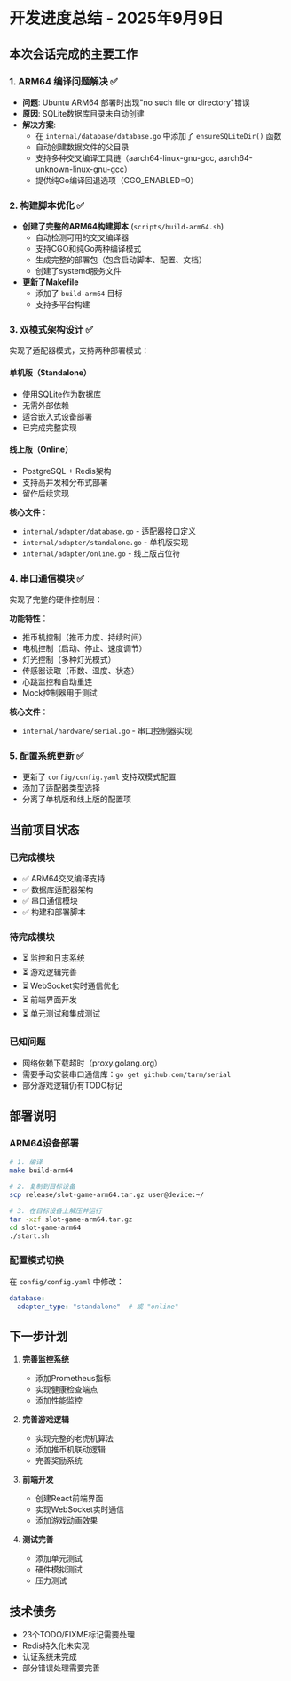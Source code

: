 # 开发进度总结 - 2025年9月9日

## 本次会话完成的主要工作

### 1. ARM64 编译问题解决 ✅
- **问题**: Ubuntu ARM64 部署时出现"no such file or directory"错误
- **原因**: SQLite数据库目录未自动创建
- **解决方案**: 
  - 在 `internal/database/database.go` 中添加了 `ensureSQLiteDir()` 函数
  - 自动创建数据文件的父目录
  - 支持多种交叉编译工具链（aarch64-linux-gnu-gcc, aarch64-unknown-linux-gnu-gcc）
  - 提供纯Go编译回退选项（CGO_ENABLED=0）

### 2. 构建脚本优化 ✅
- **创建了完整的ARM64构建脚本** (`scripts/build-arm64.sh`)
  - 自动检测可用的交叉编译器
  - 支持CGO和纯Go两种编译模式
  - 生成完整的部署包（包含启动脚本、配置、文档）
  - 创建了systemd服务文件
- **更新了Makefile**
  - 添加了 `build-arm64` 目标
  - 支持多平台构建

### 3. 双模式架构设计 ✅
实现了适配器模式，支持两种部署模式：

#### 单机版（Standalone）
- 使用SQLite作为数据库
- 无需外部依赖
- 适合嵌入式设备部署
- 已完成完整实现

#### 线上版（Online）
- PostgreSQL + Redis架构
- 支持高并发和分布式部署
- 留作后续实现

**核心文件**：
- `internal/adapter/database.go` - 适配器接口定义
- `internal/adapter/standalone.go` - 单机版实现
- `internal/adapter/online.go` - 线上版占位符

### 4. 串口通信模块 ✅
实现了完整的硬件控制层：

**功能特性**：
- 推币机控制（推币力度、持续时间）
- 电机控制（启动、停止、速度调节）
- 灯光控制（多种灯光模式）
- 传感器读取（币数、温度、状态）
- 心跳监控和自动重连
- Mock控制器用于测试

**核心文件**：
- `internal/hardware/serial.go` - 串口控制器实现

### 5. 配置系统更新 ✅
- 更新了 `config/config.yaml` 支持双模式配置
- 添加了适配器类型选择
- 分离了单机版和线上版的配置项

## 当前项目状态

### 已完成模块
- ✅ ARM64交叉编译支持
- ✅ 数据库适配器架构
- ✅ 串口通信模块
- ✅ 构建和部署脚本

### 待完成模块
- ⏳ 监控和日志系统
- ⏳ 游戏逻辑完善
- ⏳ WebSocket实时通信优化
- ⏳ 前端界面开发
- ⏳ 单元测试和集成测试

### 已知问题
- 网络依赖下载超时（proxy.golang.org）
- 需要手动安装串口通信库：`go get github.com/tarm/serial`
- 部分游戏逻辑仍有TODO标记

## 部署说明

### ARM64设备部署
```bash
# 1. 编译
make build-arm64

# 2. 复制到目标设备
scp release/slot-game-arm64.tar.gz user@device:~/

# 3. 在目标设备上解压并运行
tar -xzf slot-game-arm64.tar.gz
cd slot-game-arm64
./start.sh
```

### 配置模式切换
在 `config/config.yaml` 中修改：
```yaml
database:
  adapter_type: "standalone"  # 或 "online"
```

## 下一步计划

1. **完善监控系统**
   - 添加Prometheus指标
   - 实现健康检查端点
   - 添加性能监控

2. **完善游戏逻辑**
   - 实现完整的老虎机算法
   - 添加推币机联动逻辑
   - 完善奖励系统

3. **前端开发**
   - 创建React前端界面
   - 实现WebSocket实时通信
   - 添加游戏动画效果

4. **测试完善**
   - 添加单元测试
   - 硬件模拟测试
   - 压力测试

## 技术债务
- 23个TODO/FIXME标记需要处理
- Redis持久化未实现
- 认证系统未完成
- 部分错误处理需要完善